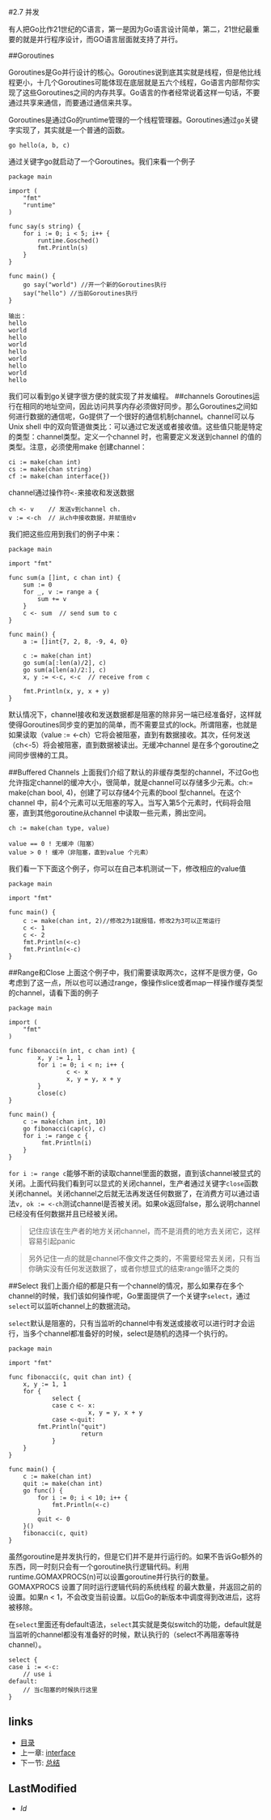 #2.7 并发

有人把Go比作21世纪的C语言，第一是因为Go语言设计简单，第二，21世纪最重要的就是并行程序设计，而GO语言层面就支持了并行。

##Goroutines

Goroutines是Go并行设计的核心。Goroutines说到底其实就是线程，但是他比线程更小，十几个Goroutines可能体现在底层就是五六个线程，Go语言内部帮你实现了这些Goroutines之间的内存共享。Go语言的作者经常说着这样一句话，不要通过共享来通信，而要通过通信来共享。

Goroutines是通过Go的runtime管理的一个线程管理器。Goroutines通过`go`关键字实现了，其实就是一个普通的函数。

	go hello(a, b, c)

通过关键字go就启动了一个Goroutines。我们来看一个例子

	package main

	import (
		"fmt"
		"runtime"
	)

	func say(s string) {
		for i := 0; i < 5; i++ {
			runtime.Gosched()
			fmt.Println(s)
		}
	}

	func main() {
		go say("world") //开一个新的Goroutines执行
		say("hello") //当前Goroutines执行
	}

	输出：
	hello
	world
	hello
	world
	hello
	world
	hello
	world
	hello

我们可以看到go关键字很方便的就实现了并发编程。
##channels
Goroutines运行在相同的地址空间，因此访问共享内存必须做好同步。那么Goroutines之间如何进行数据的通信呢，Go提供了一个很好的通信机制channel。channel可以与Unix shell 中的双向管道做类比：可以通过它发送或者接收值。这些值只能是特定的类型：channel类型。定义一个channel 时，也需要定义发送到channel 的值的类型。注意，必须使用make 创建channel：

	ci := make(chan int)
	cs := make(chan string)
	cf := make(chan interface{})

channel通过操作符`<-`来接收和发送数据

	ch <- v    // 发送v到channel ch.
	v := <-ch  // 从ch中接收数据，并赋值给v

我们把这些应用到我们的例子中来：

	package main

	import "fmt"

	func sum(a []int, c chan int) {
		sum := 0
		for _, v := range a {
			sum += v
		}
		c <- sum  // send sum to c
	}

	func main() {
		a := []int{7, 2, 8, -9, 4, 0}

		c := make(chan int)
		go sum(a[:len(a)/2], c)
		go sum(a[len(a)/2:], c)
		x, y := <-c, <-c  // receive from c

		fmt.Println(x, y, x + y)
	}

默认情况下，channel接收和发送数据都是阻塞的除非另一端已经准备好，这样就使得Goroutines同步变的更加的简单，而不需要显式的lock。所谓阻塞，也就是如果读取（value := <-ch）它将会被阻塞，直到有数据接收。其次，任何发送（ch<-5）将会被阻塞，直到数据被读出。无缓冲channel 是在多个goroutine之间同步很棒的工具。

##Buffered Channels
上面我们介绍了默认的非缓存类型的channel，不过Go也允许指定channel的缓冲大小，很简单，就是channel可以存储多少元素。ch:= make(chan bool, 4)，创建了可以存储4个元素的bool 型channel。在这个channel 中，前4个元素可以无阻塞的写入。当写入第5个元素时，代码将会阻塞，直到其他goroutine从channel 中读取一些元素，腾出空间。

	ch := make(chan type, value)

	value == 0 ! 无缓冲（阻塞）
	value > 0 ! 缓冲（非阻塞，直到value 个元素）

我们看一下下面这个例子，你可以在自己本机测试一下，修改相应的value值


	package main

	import "fmt"

	func main() {
		c := make(chan int, 2)//修改2为1就报错，修改2为3可以正常运行
		c <- 1
		c <- 2
		fmt.Println(<-c)
		fmt.Println(<-c)
	}

##Range和Close
上面这个例子中，我们需要读取两次c，这样不是很方便，Go考虑到了这一点，所以也可以通过range，像操作slice或者map一样操作缓存类型的channel，请看下面的例子

	package main

	import (
		"fmt"
	)

	func fibonacci(n int, c chan int) {
			x, y := 1, 1
			for i := 0; i < n; i++ {
					c <- x
					x, y = y, x + y
			}
			close(c)
	}

	func main() {
		c := make(chan int, 10)
		go fibonacci(cap(c), c)
		for i := range c {
			 fmt.Println(i)
		}
	}

`for i := range c`能够不断的读取channel里面的数据，直到该channel被显式的关闭。上面代码我们看到可以显式的关闭channel，生产者通过关键字`close`函数关闭channel。关闭channel之后就无法再发送任何数据了，在消费方可以通过语法`v, ok := <-ch`测试channel是否被关闭。如果ok返回false，那么说明channel已经没有任何数据并且已经被关闭。

>记住应该在生产者的地方关闭channel，而不是消费的地方去关闭它，这样容易引起panic

>另外记住一点的就是channel不像文件之类的，不需要经常去关闭，只有当你确实没有任何发送数据了，或者你想显式的结束range循环之类的

##Select
我们上面介绍的都是只有一个channel的情况，那么如果存在多个channel的时候，我们该如何操作呢，Go里面提供了一个关键字`select`，通过`select`可以监听channel上的数据流动。

`select`默认是阻塞的，只有当监听的channel中有发送或接收可以进行时才会运行，当多个channel都准备好的时候，select是随机的选择一个执行的。

	package main

	import "fmt"

	func fibonacci(c, quit chan int) {
		x, y := 1, 1
		for {
				select {
				case c <- x:
						  x, y = y, x + y
				case <-quit:
			fmt.Println("quit")
						return
				}
		}
	}

	func main() {
		c := make(chan int)
		quit := make(chan int)
		go func() {
			for i := 0; i < 10; i++ {
				fmt.Println(<-c)
			}
			quit <- 0
		}()
		fibonacci(c, quit)
	}

虽然goroutine是并发执行的，但是它们并不是并行运行的。如果不告诉Go额外的东西，同一时刻只会有一个goroutine执行逻辑代码。利用runtime.GOMAXPROCS(n)可以设置goroutine并行执行的数量。GOMAXPROCS 设置了同时运行逻辑代码的系统线程 的最大数量，并返回之前的设置。如果n < 1，不会改变当前设置。以后Go的新版本中调度得到改进后，这将被移除。

在`select`里面还有default语法，`select`其实就是类似switch的功能，default就是当监听的channel都没有准备好的时候，默认执行的（select不再阻塞等待channel）。

	select {
	case i := <-c:
		// use i
	default:
		// 当c阻塞的时候执行这里
	}


## links
   * [目录](<preface.md>)
   * 上一章: [interface](<2.6.md>)
   * 下一节: [总结](<2.8.md>)

## LastModified
   * $Id$

